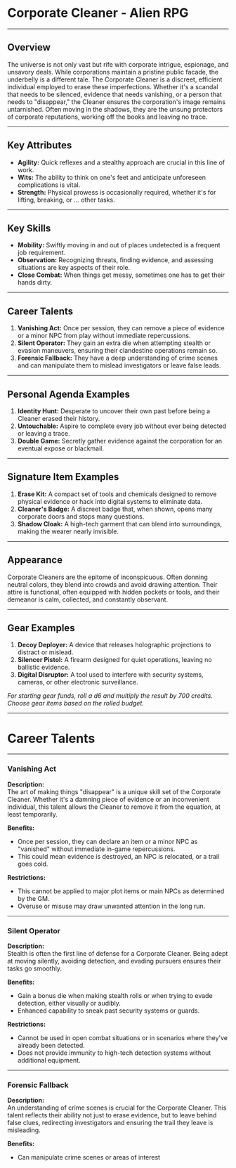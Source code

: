 # Corporate Cleaner - Alien RPG

---

## Overview

The universe is not only vast but rife with corporate intrigue, espionage, and unsavory deals. While corporations maintain a pristine public facade, the underbelly is a different tale. The Corporate Cleaner is a discreet, efficient individual employed to erase these imperfections. Whether it's a scandal that needs to be silenced, evidence that needs vanishing, or a person that needs to "disappear," the Cleaner ensures the corporation's image remains untarnished. Often moving in the shadows, they are the unsung protectors of corporate reputations, working off the books and leaving no trace.

---

## Key Attributes

- **Agility:** Quick reflexes and a stealthy approach are crucial in this line of work.
- **Wits:** The ability to think on one's feet and anticipate unforeseen complications is vital.
- **Strength:** Physical prowess is occasionally required, whether it's for lifting, breaking, or ... other tasks.

---

## Key Skills

- **Mobility:** Swiftly moving in and out of places undetected is a frequent job requirement.
- **Observation:** Recognizing threats, finding evidence, and assessing situations are key aspects of their role.
- **Close Combat:** When things get messy, sometimes one has to get their hands dirty.

---

## Career Talents

1. **Vanishing Act:** Once per session, they can remove a piece of evidence or a minor NPC from play without immediate repercussions.
2. **Silent Operator:** They gain an extra die when attempting stealth or evasion maneuvers, ensuring their clandestine operations remain so.
3. **Forensic Fallback:** They have a deep understanding of crime scenes and can manipulate them to mislead investigators or leave false leads.

---

## Personal Agenda Examples

1. **Identity Hunt:** Desperate to uncover their own past before being a Cleaner erased their history.
2. **Untouchable:** Aspire to complete every job without ever being detected or leaving a trace.
3. **Double Game:** Secretly gather evidence against the corporation for an eventual expose or blackmail.

---

## Signature Item Examples

1. **Erase Kit:** A compact set of tools and chemicals designed to remove physical evidence or hack into digital systems to eliminate data.
2. **Cleaner's Badge:** A discreet badge that, when shown, opens many corporate doors and stops many questions.
3. **Shadow Cloak:** A high-tech garment that can blend into surroundings, making the wearer nearly invisible.

---

## Appearance

Corporate Cleaners are the epitome of inconspicuous. Often donning neutral colors, they blend into crowds and avoid drawing attention. Their attire is functional, often equipped with hidden pockets or tools, and their demeanor is calm, collected, and constantly observant.

---

## Gear Examples

1. **Decoy Deployer:** A device that releases holographic projections to distract or mislead.
2. **Silencer Pistol:** A firearm designed for quiet operations, leaving no ballistic evidence.
3. **Digital Disruptor:** A tool used to interfere with security systems, cameras, or other electronic surveillance.

*For starting gear funds, roll a d6 and multiply the result by 700 credits. Choose gear items based on the rolled budget.*


---
# Career Talents

---

### Vanishing Act

**Description:**  
The art of making things "disappear" is a unique skill set of the Corporate Cleaner. Whether it's a damning piece of evidence or an inconvenient individual, this talent allows the Cleaner to remove it from the equation, at least temporarily.

**Benefits:**  
- Once per session, they can declare an item or a minor NPC as "vanished" without immediate in-game repercussions.
- This could mean evidence is destroyed, an NPC is relocated, or a trail goes cold.

**Restrictions:**  
- This cannot be applied to major plot items or main NPCs as determined by the GM.
- Overuse or misuse may draw unwanted attention in the long run.

---

### Silent Operator

**Description:**  
Stealth is often the first line of defense for a Corporate Cleaner. Being adept at moving silently, avoiding detection, and evading pursuers ensures their tasks go smoothly.

**Benefits:**  
- Gain a bonus die when making stealth rolls or when trying to evade detection, either visually or audibly.
- Enhanced capability to sneak past security systems or guards.

**Restrictions:**  
- Cannot be used in open combat situations or in scenarios where they've already been detected.
- Does not provide immunity to high-tech detection systems without additional equipment.

---

### Forensic Fallback

**Description:**  
An understanding of crime scenes is crucial for the Corporate Cleaner. This talent reflects their ability not just to erase evidence, but to leave behind false clues, redirecting investigators and ensuring the trail they leave is misleading.

**Benefits:**  
- Can manipulate crime scenes or areas of interest
